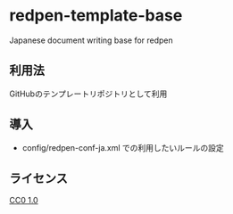 # redpen-template-base

Japanese document writing base for redpen

## 利用法

GitHubのテンプレートリポジトリとして利用

## 導入

- config/redpen-conf-ja.xml での利用したいルールの設定

## ライセンス

[CC0 1.0](https://creativecommons.org/publicdomain/zero/1.0/deed)

